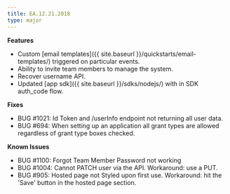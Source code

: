 ```yaml
---
title: EA.12.21.2018
type: major
---
```


**Features**
* Custom [email templates]({{ site.baseurl }}/quickstarts/email-templates/) triggered on particular events.
* Ability to invite team members to manage the system.
* Recover username API.
* Updated [app sdk]({{ site.baseurl }}/sdks/nodejs/) with in SDK auth_code flow.

**Fixes**
* BUG #1021: Id Token and /userInfo endpoint not returning all user data.
* BUG #694: When setting up an application all grant types are allowed regardless of grant type boxes checked.

 
**Known Issues**
* BUG #1100: Forgot Team Member Password not working
* BUG #1004: Cannot PATCH user via the API. Workaround: use a PUT.
* BUG #905: Hosted page not Styled upon first use. Workaround: hit the 'Save' button in the hosted page section.
